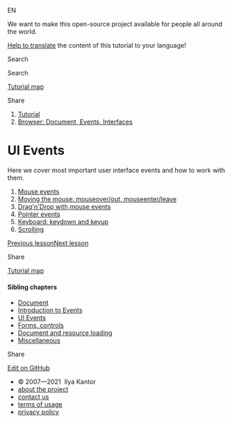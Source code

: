 EN

<!-- -->

We want to make this open-source project available for people all around the world.

[Help to translate](https://javascript.info/translate) the content of this tutorial to your language!

Search

Search

<a href="/tutorial/map" class="map"><span class="map__text">Tutorial map</span></a>

<span class="share-icons__title">Share</span><a href="https://twitter.com/share?url=https%3A%2F%2Fjavascript.info%2Fevent-details" class="share share_tw"></a><a href="https://www.facebook.com/sharer/sharer.php?s=100&amp;p%5Burl%5D=https%3A%2F%2Fjavascript.info%2Fevent-details" class="share share_fb"></a>

1.  <a href="/" class="breadcrumbs__link"><span class="breadcrumbs__hidden-text">Tutorial</span></a>
2.  <span id="breadcrumb-1"><a href="/ui" class="breadcrumbs__link"><span>Browser: Document, Events, Interfaces</span></a></span>

# UI Events

Here we cover most important user interface events and how to work with them.

1.  <a href="/mouse-events-basics" class="lessons-list__link">Mouse events</a>
2.  <a href="/mousemove-mouseover-mouseout-mouseenter-mouseleave" class="lessons-list__link">Moving the mouse: mouseover/out, mouseenter/leave</a>
3.  <a href="/mouse-drag-and-drop" class="lessons-list__link">Drag'n'Drop with mouse events</a>
4.  <a href="/pointer-events" class="lessons-list__link">Pointer events</a>
5.  <a href="/keyboard-events" class="lessons-list__link">Keyboard: keydown and keyup</a>
6.  <a href="/onscroll" class="lessons-list__link">Scrolling</a>

<a href="/dispatch-events" class="page__nav page__nav_prev"><span class="page__nav-text"><span class="page__nav-text-shortcut"></span></span><span class="page__nav-text-alternate">Previous lesson</span></a><a href="/mouse-events-basics" class="page__nav page__nav_next"><span class="page__nav-text"><span class="page__nav-text-shortcut"></span></span><span class="page__nav-text-alternate">Next lesson</span></a>

<span class="share-icons__title">Share</span><a href="https://twitter.com/share?url=https%3A%2F%2Fjavascript.info%2Fevent-details" class="share share_tw"></a><a href="https://www.facebook.com/sharer/sharer.php?s=100&amp;p%5Burl%5D=https%3A%2F%2Fjavascript.info%2Fevent-details" class="share share_fb"></a>

<a href="/tutorial/map" class="map"><span class="map__text">Tutorial map</span></a>

<a href="/tutorial/map" class="map"></a>

#### Sibling chapters

- <a href="/document" class="sidebar__link">Document</a>
- <a href="/events" class="sidebar__link">Introduction to Events</a>
- <a href="/event-details" class="sidebar__link">UI Events</a>
- <a href="/forms-controls" class="sidebar__link">Forms, controls</a>
- <a href="/loading" class="sidebar__link">Document and resource loading</a>
- <a href="/ui-misc" class="sidebar__link">Miscellaneous</a>

Share

<a href="https://twitter.com/share?url=https%3A%2F%2Fjavascript.info%2Fevent-details" class="share share_tw sidebar__share"></a><a href="https://www.facebook.com/sharer/sharer.php?s=100&amp;p%5Burl%5D=https%3A%2F%2Fjavascript.info%2Fevent-details" class="share share_fb sidebar__share"></a>

<a href="https://github.com/javascript-tutorial/en.javascript.info/blob/master/2-ui/3-event-details" class="sidebar__link">Edit on GitHub</a>

- © 2007—2021  Ilya Kantor
- <a href="/about" class="page-footer__link">about the project</a>
- <a href="/about#contact-us" class="page-footer__link">contact us</a>
- <a href="/terms" class="page-footer__link">terms of usage</a>
- <a href="/privacy" class="page-footer__link">privacy policy</a>
